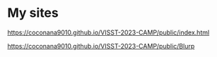 # My sites

https://coconana9010.github.io/VISST-2023-CAMP/public/index.html

https://coconana9010.github.io/VISST-2023-CAMP/public/Blurp
